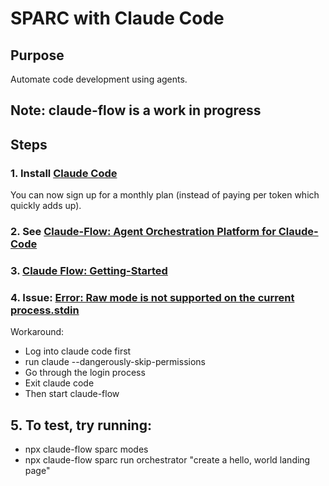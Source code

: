 # SPARC with Claude Code

## Purpose
Automate code development using agents.

## Note: claude-flow is a work in progress

## Steps

### 1. Install [Claude Code](https://www.anthropic.com/claude-code) 
You can now sign up for a monthly plan (instead of paying per token which quickly adds up).
### 2. See [Claude-Flow: Agent Orchestration Platform for Claude-Code](https://www.linkedin.com/pulse/claude-flow-agent-orchestration-platform-claude-code-reuven-cohen-bhimc)
### 3. [Claude Flow: Getting-Started](https://github.com/ruvnet/claude-code-flow/blob/main/docs/01-getting-started.md)
### 4. Issue: [Error: Raw mode is not supported on the current process.stdin](https://github.com/ruvnet/claude-code-flow/issues/62)
Workaround:

* Log into claude code first
* run claude --dangerously-skip-permissions
* Go through the login process
* Exit claude code
* Then start claude-flow

## 5. To test, try running:
* npx claude-flow sparc modes
* npx claude-flow sparc run orchestrator "create a hello, world landing page"